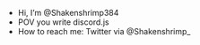 - Hi, I’m @Shakenshrimp384
- POV you write discord.js
- How to reach me: Twitter via @Shakenshrimp_

<!---
Shakenshrimp384/Shakenshrimp384 is a ✨ special ✨ repository because its `README.md` (this file) appears on your GitHub profile.
You can click the Preview link to take a look at your changes.
--->
